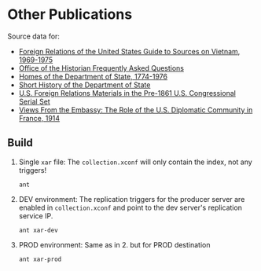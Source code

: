 # Other Publications

Source data for:

- [Foreign Relations of the United States Guide to Sources on Vietnam, 1969-1975](https://history.state.gov/historicaldocuments/guide-to-sources-on-vietnam-1969-1975)
- [Office of the Historian Frequently Asked Questions](https://history.state.gov/about/faq)
- [Homes of the Department of State, 1774-1976](https://history.state.gov/departmenthistory/buildings)
- [Short History of the Department of State](https://history.state.gov/departmenthistory/short-history)
- [U.S. Foreign Relations Materials in the Pre-1861 U.S. Congressional Serial Set](https://history.state.gov/historicaldocuments/pre-1861/serial-set)
- [Views From the Embassy: The Role of the U.S. Diplomatic Community in France, 1914](https://history.state.gov/departmenthistory/wwi)

## Build

1. Single `xar` file: The `collection.xconf` will only contain the index, not any triggers!
    ~~~shell
    ant
    ~~~

2. DEV environment: The replication triggers for the producer server are enabled in  `collection.xconf` and point to the dev server's replication service IP.
    ~~~shell
    ant xar-dev
    ~~~

3. PROD environment: Same as in 2. but for PROD destination
    ~~~shell
    ant xar-prod
    ~~~
